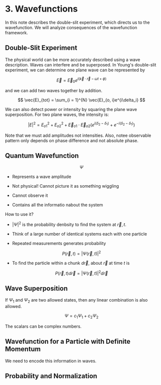 # 3. Wavefunctions
In this note describes the double-slit experiment, which directs us to the wavefunction. We will analyze consequences of the wavefunction framework.

## Double-Slit Experiment
The physical world can be more accurately described using a wave description. 
Waves can interfere and be superposed. In Young's double-slit experiment, we can determine one plane wave can be represented by

$$
\vec{E} = \vec{E}_0e^{i(\vec{k}\cdot\vec{r} - \omega t + \phi)}
$$

and we can add two waves together by addition. 

$$
\vec{E}_{tot} = \sum_{i = 1}^{N} \vec{E}_{o, i}e^{i\delta_i}
$$

We can also detect power or intensity by squaring the plane wave superposition. For two plane waves, the intensity is:

$$
\left|E\right|^2 = E_{o1}^2 + E_{o2}^2 + \vec{E}_{o1} \cdot \vec{E}_{o2}\left(e^{i(\delta_2 - \delta_1)} + e^{-i(\delta_2 - \delta_1)}\right)
$$

Note that we must add amplitudes not intensities. Also, notee observable pattern only depends on phase difference and not absolute phase.

## Quantum Wavefunction

$$
\Psi
$$

- Represents a wave amplitude

- Not physical! Cannot picture it as something wiggling

- Cannot observe it

- Contains all the informatio nabout the system

How to use it?

- $|\Psi|^2$ is the probability denbsity to find the system at $\vec{r}, t$. 

- Think of a large number of identical systems each with one particle

- Repeated measurements generates probability

$$
P(\vec{r}, t)  = |\Psi(\vec{r}, t)|^2
$$

- To find the particle within a chunk $d\vec{r}$, about $\vec{r}$ at time $t$ is

$$
P(\vec{r}, t)d\vec{r} = |\Psi(\vec{r}, t)|^2d\vec{r}
$$

## Wave Superposition
If $\Psi_1$ and $\Psi_2$ are two allowed states, then any linear combination is also allowed. 

$$
\Psi = c_1\Psi_1 + c_2\Psi_2
$$

The scalars can be complex numbers.

## Wavefunction for a Particle with Definite Momentum
We need to encode this information in waves.
## Probability and Normalization
